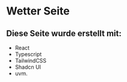 # Wetter Seite

## Diese Seite wurde erstellt mit:

- React
- Typescript
- TailwindCSS
- Shadcn UI
- uvm.
